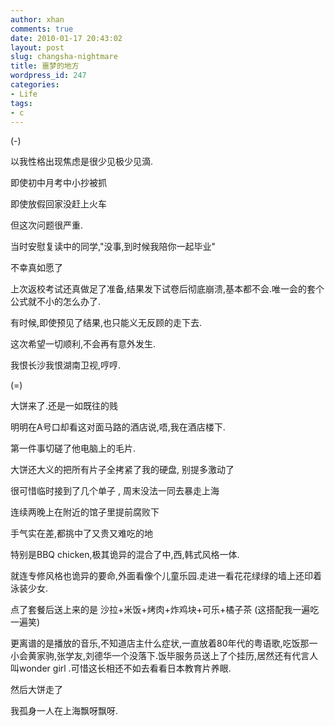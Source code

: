 ```yaml
---
author: xhan
comments: true
date: 2010-01-17 20:43:02
layout: post
slug: changsha-nightmare
title: 噩梦的地方
wordpress_id: 247
categories:
- Life
tags:
- c
---
```


(-)

以我性格出现焦虑是很少见极少见滴.

即使初中月考中小抄被抓

即使放假回家没赶上火车

但这次问题很严重.

当时安慰复读中的同学,"没事,到时候我陪你一起毕业"

不幸真如愿了

上次返校考试还真做足了准备,结果发下试卷后彻底崩溃,基本都不会.唯一会的套个公式就不小的怎么办了.

有时候,即使预见了结果,也只能义无反顾的走下去.

这次希望一切顺利,不会再有意外发生.

我恨长沙我恨湖南卫视,哼哼.

(=)

大饼来了.还是一如既往的贱

明明在A号口却看这对面马路的酒店说,唔,我在酒店楼下.

第一件事切磋了他电脑上的毛片.

大饼还大义的把所有片子全拷紧了我的硬盘, 别提多激动了

很可惜临时接到了几个单子 , 周末没法一同去暴走上海

连续两晚上在附近的馆子里提前腐败下

手气实在差,都挑中了又贵又难吃的地

特别是BBQ chicken,极其诡异的混合了中,西,韩式风格一体.

就连专修风格也诡异的要命,外面看像个儿童乐园.走进一看花花绿绿的墙上还印着泳装少女.

点了套餐后送上来的是 沙拉+米饭+烤肉+炸鸡块+可乐+橘子茶 (这搭配我一遍吃一遍笑)

更离谱的是播放的音乐,不知道店主什么症状,一直放着80年代的粤语歌,吃饭那一小会黄家驹,张学友,刘德华一个没落下.饭毕服务员送上了个挂历,居然还有代言人叫wonder girl .可惜这长相还不如去看看日本教育片养眼.

然后大饼走了

我孤身一人在上海飘呀飘呀.
